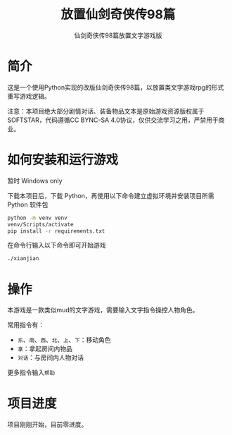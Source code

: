 <h1 align="center">放置仙剑奇侠传98篇</h1>
<p align="center">仙剑奇侠传98篇放置文字游戏版</p>

# 简介

这是一个使用Python实现的改版仙剑奇侠传98篇，以放置类文字游戏rpg的形式重写游戏逻辑。

注意：本项目绝大部分剧情对话、装备物品文本是原始游戏资源版权属于SOFTSTAR，代码遵循CC BYNC-SA 4.0协议，仅供交流学习之用，严禁用于商业。

# 如何安装和运行游戏

暂时 Windows only

下载本项目后，下载 Python，再使用以下命令建立虚拟环境并安装项目所需 Python 软件包

```bash
python -m venv venv
venv/Scripts/activate
pip install -r requirements.txt
```

在命令行输入以下命令即可开始游戏

```bash
./xianjian
```

# 操作

本游戏是一款类似mud的文字游戏，需要输入文字指令操控人物角色。

常用指令有：

- `东`、`南`、`西`、`北`、`上`、`下`：移动角色
- `拿`：拿起房间内物品
- `对话`：与房间内人物对话

更多指令输入`帮助`

# 项目进度

项目刚刚开始，目前零进度。
